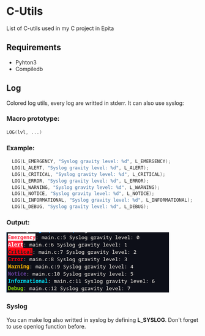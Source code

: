 # C-Utils

List of C-utils used in my C project in Epita

## Requirements
- Pyhton3
- Compiledb

## Log

Colored log utils, every log are writted in stderr. It can also use syslog:

### Macro prototype:
```c
LOG(lvl, ...)
```

### Example:
```c
  LOG(L_EMERGENCY, "Syslog gravity level: %d", L_EMERGENCY);
  LOG(L_ALERT, "Syslog gravity level: %d", L_ALERT);
  LOG(L_CRITICAL, "Syslog gravity level: %d", L_CRITICAL);
  LOG(L_ERROR, "Syslog gravity level: %d", L_ERROR);
  LOG(L_WARNING, "Syslog gravity level: %d", L_WARNING);
  LOG(L_NOTICE, "Syslog gravity level: %d", L_NOTICE);
  LOG(L_INFORMATIONAL, "Syslog gravity level: %d", L_INFORMATIONAL);
  LOG(L_DEBUG, "Syslog gravity level: %d", L_DEBUG);
```

### Output:
![Log Output](Pictures/log_output.png)

### Syslog
You can make log also writted in syslog by defining **L_SYSLOG**. Don't forget to use openlog function before.
